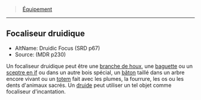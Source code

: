 ﻿---
!Generic
Id: equipment_properties_hd.md#focaliseur-druidique
ParentLink: equipment_properties_hd.md#Équipement
Name: Focaliseur druidique
ParentName: Équipement
NameLevel: 2
AltName: Druidic Focus (SRD p67)
Source: (MDR p230)
Attributes: {}
---
> [Équipement](hd_equipment_properties.md)

---

## Focaliseur druidique

- AltName: Druidic Focus (SRD p67)
- Source: (MDR p230)

Un focaliseur druidique peut être une [branche de houx](hd_equipment_branche_de_houx_focaliseur_druidique.md), une [baguette](hd_equipment_baguette_dif_focaliseur_druidique.md) ou un [sceptre en if](hd_equipment_baguette_dif_focaliseur_druidique.md) ou dans un autre bois spécial, un [bâton](hd_equipment_baton_focaliseur_druidique.md) taillé dans un arbre encore vivant ou un [totem](hd_equipment_totem_focaliseur_druidique.md) fait avec les plumes, la fourrure, les os ou les dents d'animaux sacrés. Un [druide](hd_druid.md) peut utiliser un tel objet comme focaliseur d'incantation.


